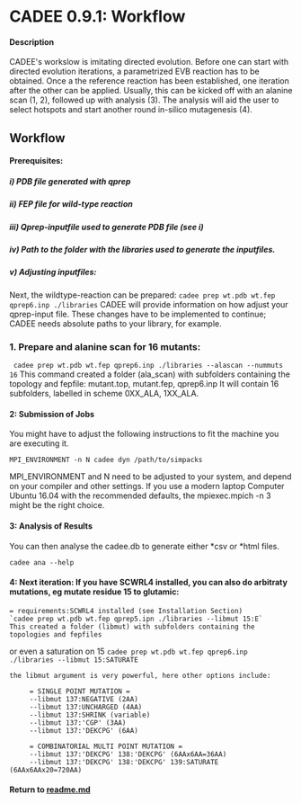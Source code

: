 CADEE 0.9.1: Workflow
=====================

#### Description
CADEE's workslow is imitating directed evolution. Before one can start with directed evolution iterations, a parametrized EVB reaction has to be obtained. Once a the reference reaction has been established, one iteration after the other can be applied. Usually, this can be kicked off with an alanine scan (1, 2), followed up with analysis (3). The analysis will aid the user to select hotspots and start another round in-silico mutagenesis (4).


## Workflow 
#### Prerequisites:
#####   i) PDB file generated with qprep
#####  ii) FEP file for wild-type reaction
##### iii) Qprep-inputfile used to generate PDB file (see i)
#####  iv) Path to the folder with the libraries used to generate the inputfiles.
#####   v) Adjusting inputfiles:
Next, the wildtype-reaction can be prepared:
    `cadee prep wt.pdb wt.fep qprep6.inp ./libraries` CADEE will provide information on how adjust your qprep-input file. These changes have to be implemented to continue; CADEE needs absolute paths to your library, for example.

### 1. Prepare and alanine scan for 16 mutants:
   ` cadee prep wt.pdb wt.fep qprep6.inp ./libraries --alascan --nummuts 16`
    This command created a folder (ala_scan) with subfolders containing the topology and fepfile: mutant.top, mutant.fep, qprep6.inp
    It will contain 16 subfolders, labelled in scheme 0XX_ALA, 1XX_ALA.


#### 2: Submission of Jobs
   You might have to adjust the following instructions to fit the machine you are executing it.
   ```
   MPI_ENVIRONMENT -n N cadee dyn /path/to/simpacks
   ```
   MPI_ENVIRONMENT and N need to be adjusted to your system, and depend on your compiler and other settings. If you use a modern laptop Computer Ubuntu 16.04 with the recommended defaults, the mpiexec.mpich -n 3 might be the right choice.


#### 3: Analysis of Results
   You can then analyse the cadee.db to generate either *csv or *html files.
   ```
   cadee ana --help
   ```

#### 4: Next iteration: If you have SCWRL4 installed, you can also do arbitraty mutations, eg mutate residue 15 to glutamic:
    = requirements:SCWRL4 installed (see Installation Section)
    `cadee prep wt.pdb wt.fep qprep5.ipn ./libraries --libmut 15:E`
    This created a folder (libmut) with subfolders containing the topologies and fepfiles

   or even a saturation on 15 
   `cadee prep wt.pdb wt.fep qprep6.inp ./libraries --libmut 15:SATURATE`

    the libmut argument is very powerful, here other options include:

         = SINGLE POINT MUTATION =
         --libmut 137:NEGATIVE (2AA)  
         --libmut 137:UNCHARGED (4AA)  
         --libmut 137:SHRINK (variable)  
         --libmut 137:'CGP' (3AA)  
         --libmut 137:'DEKCPG' (6AA)
           
         = COMBINATORIAL MULTI POINT MUTATION =  
         --libmut 137:'DEKCPG' 138:'DEKCPG' (6AAx6AA=36AA)  
         --libmut 137:'DEKCPG' 138:'DEKCPG' 139:SATURATE (6AAx6AAx20=720AA)  

#### Return to [readme.md](./readme.md) 
